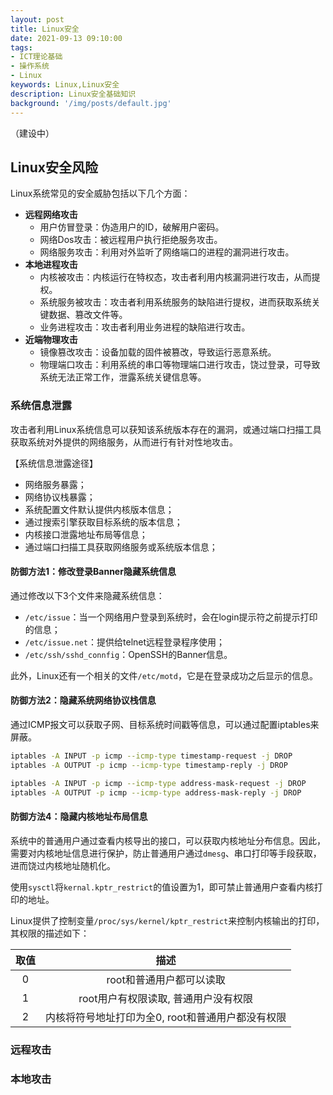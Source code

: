 ```yaml
---
layout: post
title: Linux安全
date: 2021-09-13 09:10:00
tags:
- ICT理论基础
- 操作系统
- Linux
keywords: Linux,Linux安全
description: Linux安全基础知识
background: '/img/posts/default.jpg'
---
```


（建设中）

## Linux安全风险

Linux系统常见的安全威胁包括以下几个方面：

- **远程网络攻击**
  - 用户仿冒登录：伪造用户的ID，破解用户密码。
  - 网络Dos攻击：被远程用户执行拒绝服务攻击。
  - 网络服务攻击：利用对外监听了网络端口的进程的漏洞进行攻击。
- **本地进程攻击**
  - 内核被攻击：内核运行在特权态，攻击者利用内核漏洞进行攻击，从而提权。
  - 系统服务被攻击：攻击者利用系统服务的缺陷进行提权，进而获取系统关键数据、篡改文件等。
  - 业务进程攻击：攻击者利用业务进程的缺陷进行攻击。
- **近端物理攻击**
  - 镜像篡改攻击：设备加载的固件被篡改，导致运行恶意系统。
  - 物理端口攻击：利用系统的串口等物理端口进行攻击，饶过登录，可导致系统无法正常工作，泄露系统关键信息等。

### 系统信息泄露

攻击者利用Linux系统信息可以获知该系统版本存在的漏洞，或通过端口扫描工具获取系统对外提供的网络服务，从而进行有针对性地攻击。

【系统信息泄露途径】

- 网络服务暴露；
- 网络协议栈暴露；
- 系统配置文件默认提供内核版本信息；
- 通过搜索引擎获取目标系统的版本信息；
- 内核接口泄露地址布局等信息；
- 通过端口扫描工具获取网络服务或系统版本信息；

#### 防御方法1：修改登录Banner隐藏系统信息

通过修改以下3个文件来隐藏系统信息：

- `/etc/issue`：当一个网络用户登录到系统时，会在login提示符之前提示打印的信息；
- `/etc/issue.net`：提供给telnet远程登录程序使用；
- `/etc/ssh/sshd_connfig`：OpenSSH的Banner信息。

此外，Linux还有一个相关的文件`/etc/motd`，它是在登录成功之后显示的信息。

#### 防御方法2：隐藏系统网络协议栈信息

通过ICMP报文可以获取子网、目标系统时间戳等信息，可以通过配置iptables来屏蔽。

```bash
iptables -A INPUT -p icmp --icmp-type timestamp-request -j DROP
iptables -A OUTPUT -p icmp --icmp-type timestamp-reply -j DROP

iptables -A INPUT -p icmp --icmp-type address-mask-request -j DROP
iptables -A OUTPUT -p icmp --icmp-type address-mask-reply -j DROP
```

#### 防御方法4：隐藏内核地址布局信息

系统中的普通用户通过查看内核导出的接口，可以获取内核地址分布信息。因此，需要对内核地址信息进行保护，防止普通用户通过`dmesg`、串口打印等手段获取，进而饶过内核地址随机化。

使用`sysctl`将`kernal.kptr_restrict`的值设置为1，即可禁止普通用户查看内核打印的地址。

Linux提供了控制变量`/proc/sys/kernel/kptr_restrict`来控制内核输出的打印，其权限的描述如下：

| 取值 | 描述 |
| :--: |:--: |
| 0 | root和普通用户都可以读取 |
| 1 | root用户有权限读取, 普通用户没有权限 |
| 2 | 内核将符号地址打印为全0, root和普通用户都没有权限 |

### 远程攻击

### 本地攻击
